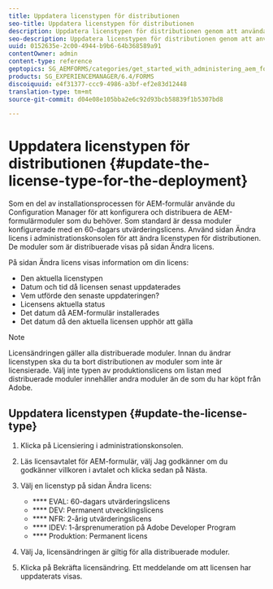 ```yaml
---
title: Uppdatera licenstypen för distributionen
seo-title: Uppdatera licenstypen för distributionen
description: Uppdatera licenstypen för distributionen genom att använda sidan Ändra licens i administrationskonsolen.
seo-description: Uppdatera licenstypen för distributionen genom att använda sidan Ändra licens i administrationskonsolen.
uuid: 0152635e-2c00-4944-b9b6-64b368589a91
contentOwner: admin
content-type: reference
geptopics: SG_AEMFORMS/categories/get_started_with_administering_aem_forms_on_jee
products: SG_EXPERIENCEMANAGER/6.4/FORMS
discoiquuid: e4f31377-ccc9-4986-a3bf-ef2e83d12448
translation-type: tm+mt
source-git-commit: d04e08e105bba2e6c92d93bcb58839f1b5307bd8

---
```



# Uppdatera licenstypen för distributionen {#update-the-license-type-for-the-deployment}

Som en del av installationsprocessen för AEM-formulär använde du Configuration Manager för att konfigurera och distribuera de AEM-formulärmoduler som du behöver. Som standard är dessa moduler konfigurerade med en 60-dagars utvärderingslicens. Använd sidan Ändra licens i administrationskonsolen för att ändra licenstypen för distributionen. De moduler som är distribuerade visas på sidan Ändra licens.

På sidan Ändra licens visas information om din licens:

* Den aktuella licenstypen
* Datum och tid då licensen senast uppdaterades
* Vem utförde den senaste uppdateringen?
* Licensens aktuella status
* Det datum då AEM-formulär installerades
* Det datum då den aktuella licensen upphör att gälla

>[!NOTE]
>
>Licensändringen gäller alla distribuerade moduler. Innan du ändrar licenstypen ska du ta bort distributionen av moduler som inte är licensierade. Välj inte typen av produktionslicens om listan med distribuerade moduler innehåller andra moduler än de som du har köpt från Adobe.

## Uppdatera licenstypen {#update-the-license-type}

1. Klicka på Licensiering i administrationskonsolen.
1. Läs licensavtalet för AEM-formulär, välj Jag godkänner om du godkänner villkoren i avtalet och klicka sedan på Nästa.
1. Välj en licenstyp på sidan Ändra licens:

   * **** EVAL: 60-dagars utvärderingslicens
   * **** DEV: Permanent utvecklingslicens
   * **** NFR: 2-årig utvärderingslicens
   * **** IDEV: 1-årsprenumeration på Adobe Developer Program
   * **** Produktion: Permanent licens

1. Välj Ja, licensändringen är giltig för alla distribuerade moduler.
1. Klicka på Bekräfta licensändring. Ett meddelande om att licensen har uppdaterats visas.

